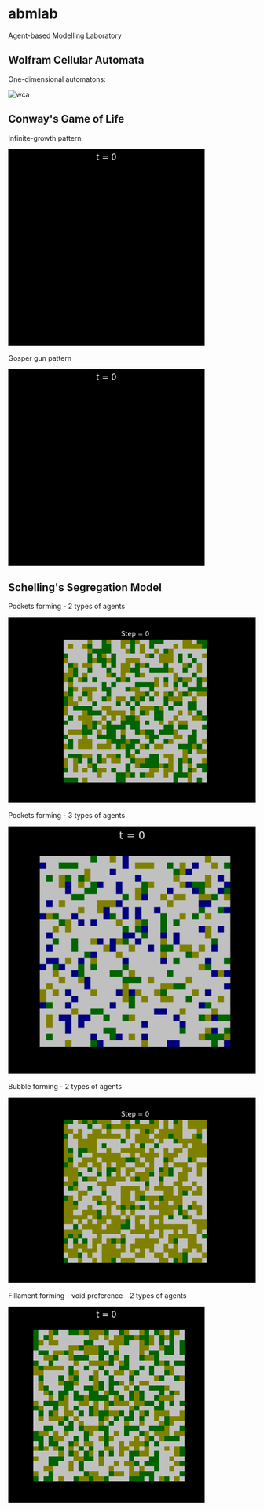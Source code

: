 # abmlab
Agent-based Modelling Laboratory

## Wolfram Cellular Automata

One-dimensional automatons:

![wca](https://github.com/ipo-exe/abmlab/blob/main/docs/wca_rule30.gif "wca")

## Conway's Game of Life

Infinite-growth pattern

![cgl](https://github.com/ipo-exe/abmlab/blob/main/docs/cgl_infinite.gif "cgl")

Gosper gun pattern

![cgl](https://github.com/ipo-exe/abmlab/blob/main/docs/gosper.gif "cgl")

## Schelling's Segregation Model
Pockets forming - 2 types of agents

![ssm](https://github.com/ipo-exe/abmlab/blob/main/docs/pockets.gif "ssm")

Pockets forming - 3 types of agents

![ssm](https://github.com/ipo-exe/abmlab/blob/main/docs/agents3.gif "ssm")

Bubble forming - 2 types of agents

![ssm](https://github.com/ipo-exe/abmlab/blob/main/docs/bubble.gif "ssm")

Fillament forming - void preference - 2 types of agents

![ssm](https://github.com/ipo-exe/abmlab/blob/main/docs/fillament.gif "ssm")

